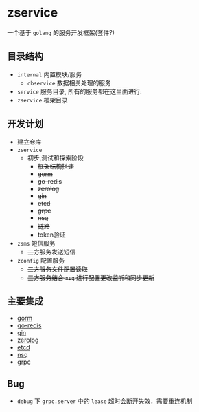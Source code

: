 # zservice
一个基于 `golang` 的服务开发框架(套件?)

## 目录结构
- `internal` 内置模块/服务
    - `dbservice` 数据相关处理的服务
- `service` 服务目录, 所有的服务都在这里面进行.
- `zservice` 框架目录

## 开发计划
- ~~建立仓库~~
- `zservice`
    - 初步,测试和探索阶段
        - ~~框架结构搭建~~
        - ~~gorm~~
        - ~~go-redis~~
        - ~~zerolog~~
        - ~~gin~~
        - ~~etcd~~
        - ~~grpc~~
        - ~~nsq~~
        - ~~链路~~
        - token验证
- `zsms` 短信服务
    - ~~三方服务发送短信~~
- `zconfig` 配置服务
    - ~~三方服务文件配置读取~~
    - ~~三方服务结合 `nsq` 进行配置更改监听和同步更新~~

## 主要集成
- [gorm](https://gorm.io)
- [go-redis](https://redis.uptrace.dev)
- [gin](https://gin-gonic.com)
- [zerolog](https://github.com/rs/zerolog)
- [etcd](https://etcd.io)
- [nsq](https://nsq.io)
- [grpc](https://grpc.io)

## Bug
- `debug` 下 `grpc.server` 中的 `lease` 超时会断开失效，需要重连机制